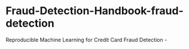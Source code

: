 # Fraud-Detection-Handbook-fraud-detection
Reproducible Machine Learning for Credit Card Fraud Detection -
